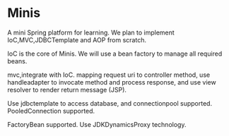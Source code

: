 # Minis

A mini Spring platform for learning. We plan to implement IoC,MVC,JDBCTemplate and AOP from scratch.

IoC is the core of Minis. We will use a bean factory to manage all required beans.

mvc,integrate with IoC. mapping request uri to controller method,
use handleadapter to invocate method and process response,
and use view resolver to render return message (JSP). 

Use jdbctemplate to access database, and connectionpool supported.
PooledConnection supported.

FactoryBean supported. Use JDKDynamicsProxy technology.